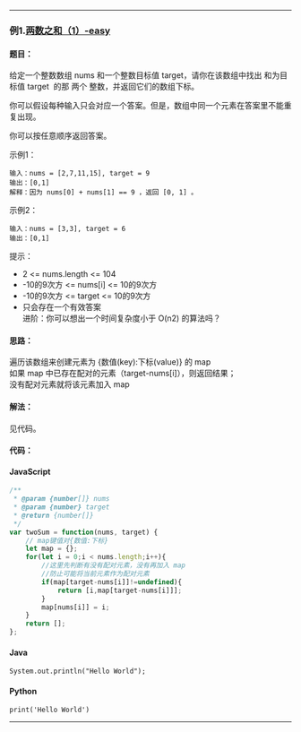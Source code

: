 >


---

### 例1.[两数之和（1）-easy](https://leetcode.cn/problems/two-sum/)

#### 题目：
给定一个整数数组 nums 和一个整数目标值 target，请你在该数组中找出 和为目标值 target  的那 两个 整数，并返回它们的数组下标。

你可以假设每种输入只会对应一个答案。但是，数组中同一个元素在答案里不能重复出现。

你可以按任意顺序返回答案。

示例1：
```
输入：nums = [2,7,11,15], target = 9
输出：[0,1]
解释：因为 nums[0] + nums[1] == 9 ，返回 [0, 1] 。
```

示例2：
```
输入：nums = [3,3], target = 6
输出：[0,1]
```

提示：

- 2 <= nums.length <= 104
- -10的9次方 <= nums[i] <= 10的9次方
- -10的9次方 <= target <= 10的9次方
- 只会存在一个有效答案  
进阶：你可以想出一个时间复杂度小于 O(n2) 的算法吗？

#### 思路：
遍历该数组来创建元素为 {数值(key):下标(value)} 的 map   
如果 map 中已存在配对的元素（target-nums[i]），则返回结果；  
没有配对元素就将该元素加入 map

#### 解法：

见代码。

#### 代码：

<!-- tabs:start -->

#### **JavaScript**

```javascript
/**
 * @param {number[]} nums
 * @param {number} target
 * @return {number[]}
 */
var twoSum = function(nums, target) {
    // map键值对{数值:下标}
    let map = {};
    for(let i = 0;i < nums.length;i++){
        //这里先判断有没有配对元素，没有再加入 map
        //防止可能将当前元素作为配对元素
        if(map[target-nums[i]]!=undefined){
            return [i,map[target-nums[i]]];
        }
        map[nums[i]] = i;
    }
    return [];
};
```

#### **Java**

```
System.out.println("Hello World");
```

#### **Python**

```
print('Hello World')
```

<!-- tabs:end -->

---